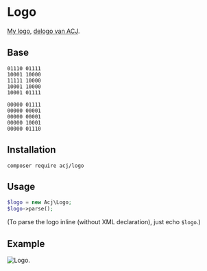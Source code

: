 # Logo

[My logo](https://acjs.net/logo/), [delogo van ACJ](https://deidee.nl/acj).

## Base

```binary
01110 01111
10001 10000
11111 10000
10001 10000
10001 01111

00000 01111
00000 00001
00000 00001
00000 10001
00000 01110
```

## Installation

```shell
composer require acj/logo
```

## Usage

```php
$logo = new Acj\Logo;
$logo->parse();
```

(To parse the logo inline (without XML declaration), just echo ``$logo``.)

## Example

![Logo.](https://acjs.net/kabk/eindexamen/GODekkerACJ2.png)
